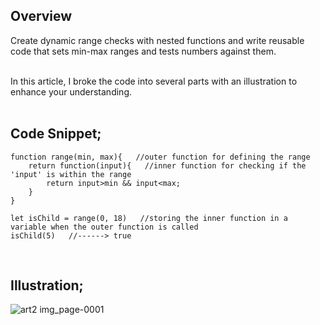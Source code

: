 ## Overview 
Create dynamic range checks with nested functions and write reusable code that sets min-max ranges and tests numbers against them.
<br>
<br>

In this article, I broke the code into several parts with an illustration to enhance your understanding. 
<br>
<br>

## Code Snippet;
```
function range(min, max){   //outer function for defining the range
    return function(input){   //inner function for checking if the 'input' is within the range 
        return input>min && input<max;
    }
}

let isChild = range(0, 18)   //storing the inner function in a variable when the outer function is called
isChild(5)   //------> true
```
<br>

## Illustration;

![art2 img_page-0001](https://github.com/user-attachments/assets/c58ede21-84bf-4802-b7e8-2d175835e713)
